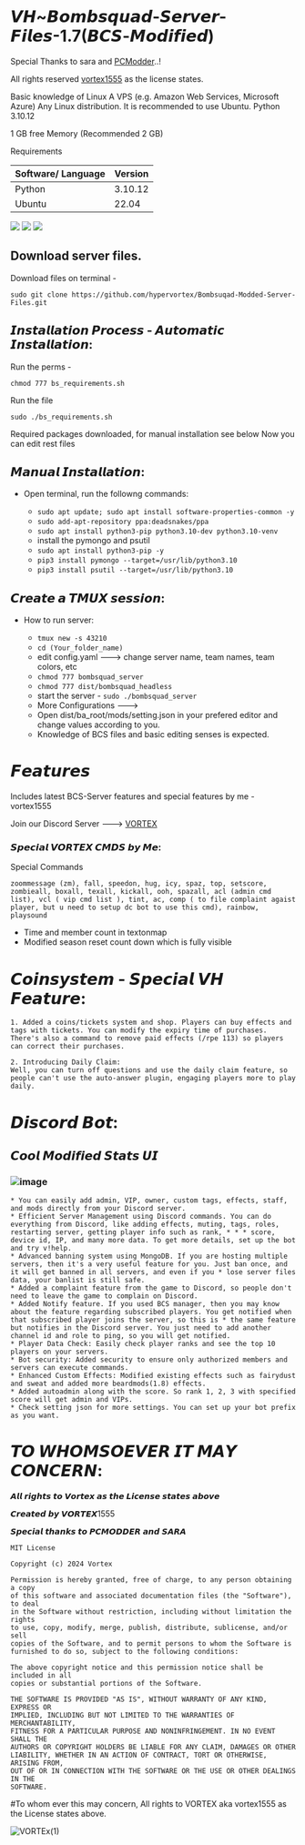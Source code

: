 # 𝙑𝙃~𝘽𝙤𝙢𝙗𝙨𝙦𝙪𝙖𝙙-𝙎𝙚𝙧𝙫𝙚𝙧-𝙁𝙞𝙡𝙚𝙨-1.7(𝘽𝘾𝙎-𝙈𝙤𝙙𝙞𝙛𝙞𝙚𝙙)

Special Thanks to sara and [PCModder]([https://github.com/mikahael)..!

All rights reserved [vortex1555]([https://discord.com/invite/MUj97D2QMZ]) as the license states.

Basic knowledge of Linux
A VPS (e.g. Amazon Web Services, Microsoft Azure)
Any Linux distribution.
It is recommended to use Ubuntu.
Python 3.10.12

1 GB free Memory (Recommended 2 GB)

Requirements

| Software/ Language | Version |
|----------|---------|
| Python | 3.10.12 |
| Ubuntu | 22.04 |

![](https://img.shields.io/github/forks/hypervortex/VH-Bombsquad-Modded-Server-Files?color=green&style=for-the-badge)
![](https://img.shields.io/github/stars/hypervortex/VH-Bombsquad-Modded-Server-Files?color=green&style=for-the-badge)
![](https://img.shields.io/github/license/hypervortex/VH-Bombsquad-Modded-Server-Files?color=green&style=for-the-badge)

## Download server files.

Download files on terminal -
```
sudo git clone https://github.com/hypervortex/Bombsuqad-Modded-Server-Files.git
```

## 𝙄𝙣𝙨𝙩𝙖𝙡𝙡𝙖𝙩𝙞𝙤𝙣 𝙋𝙧𝙤𝙘𝙚𝙨𝙨 - 𝘼𝙪𝙩𝙤𝙢𝙖𝙩𝙞𝙘 𝙄𝙣𝙨𝙩𝙖𝙡𝙡𝙖𝙩𝙞𝙤𝙣:

Run the perms - 
```
chmod 777 bs_requirements.sh
```
Run the file
```
sudo ./bs_requirements.sh
```

Required packages downloaded, for manual installation see below
Now you can edit rest files

## 𝙈𝙖𝙣𝙪𝙖𝙡 𝙄𝙣𝙨𝙩𝙖𝙡𝙡𝙖𝙩𝙞𝙤𝙣:
- Open terminal, run the followng commands:

  - `sudo apt update; sudo apt install software-properties-common -y`
  - `sudo add-apt-repository ppa:deadsnakes/ppa`
  - `sudo apt install python3-pip python3.10-dev python3.10-venv`
  - install the pymongo and psutil
  - `sudo apt install python3-pip -y`
  - `pip3 install pymongo --target=/usr/lib/python3.10`
  - `pip3 install psutil --target=/usr/lib/python3.10`


## 𝘾𝙧𝙚𝙖𝙩𝙚 𝙖 𝙏𝙈𝙐𝙓 𝙨𝙚𝙨𝙨𝙞𝙤𝙣:
- How to run server:

  - `tmux new -s 43210`
  - `cd (Your_folder_name)`
  - edit config.yaml ---> change server name, team names, team colors, etc
  - `chmod 777 bombsquad_server`
  - `chmod 777 dist/bombsquad_headless`
  - start the server - `sudo ./bombsquad_server`
  - More Configurations  --->
  - Open dist/ba_root/mods/setting.json in your prefered editor and change values according to you.
  - Knowledge of BCS files and basic editing senses is expected.

# 𝙁𝙚𝙖𝙩𝙪𝙧𝙚𝙨
Includes latest BCS-Server features and special features by me - vortex1555

Join our Discord Server ---> [VORTEX](https://discord.com/invite/MUj97D2QMZ)

### 𝙎𝙥𝙚𝙘𝙞𝙖𝙡 𝙑𝙊𝙍𝙏𝙀𝙓 𝘾𝙈𝘿𝙎 𝙗𝙮 𝙈𝙚:

Special Commands
```
zoommessage (zm), fall, speedon, hug, icy, spaz, top, setscore, zombieall, boxall, texall, kickall, ooh, spazall, acl (admin cmd list), vcl ( vip cmd list ), tint, ac, comp ( to file complaint agaist player, but u need to setup dc bot to use this cmd), rainbow, playsound 
```
 * Time and member count in textonmap 
 * Modified season reset count down which is fully visible

# 𝘾𝙤𝙞𝙣𝙨𝙮𝙨𝙩𝙚𝙢 - 𝙎𝙥𝙚𝙘𝙞𝙖𝙡 𝙑𝙃 𝙁𝙚𝙖𝙩𝙪𝙧𝙚:

```
1. Added a coins/tickets system and shop. Players can buy effects and tags with tickets. You can modify the expiry time of purchases. There's also a command to remove paid effects (/rpe 113) so players can correct their purchases.

2. Introducing Daily Claim:
Well, you can turn off questions and use the daily claim feature, so people can't use the auto-answer plugin, engaging players more to play daily.
```

# 𝘿𝙞𝙨𝙘𝙤𝙧𝙙 𝘽𝙤𝙩:

## 𝘾𝙤𝙤𝙡 𝙈𝙤𝙙𝙞𝙛𝙞𝙚𝙙 𝙎𝙩𝙖𝙩𝙨 𝙐𝙄
### ![image](https://github.com/hypervortex/Bombsuqad-Modded-Server-Files/assets/75498823/250b1511-627d-44ab-b397-98077c27246b)
```
* You can easily add admin, VIP, owner, custom tags, effects, staff, and mods directly from your Discord server.
* Efficient Server Management using Discord commands. You can do everything from Discord, like adding effects, muting, tags, roles, restarting server, getting player info such as rank, * * * score, device id, IP, and many more data. To get more details, set up the bot and try v!help.
* Advanced banning system using MongoDB. If you are hosting multiple servers, then it's a very useful feature for you. Just ban once, and it will get banned in all servers, and even if you * lose server files data, your banlist is still safe.
* Added a complaint feature from the game to Discord, so people don't need to leave the game to complain on Discord.
* Added Notify feature. If you used BCS manager, then you may know about the feature regarding subscribed players. You get notified when that subscribed player joins the server, so this is * the same feature but notifies in the Discord server. You just need to add another channel id and role to ping, so you will get notified.
* Player Data Check: Easily check player ranks and see the top 10 players on your servers.
* Bot security: Added security to ensure only authorized members and servers can execute commands.
* Enhanced Custom Effects: Modified existing effects such as fairydust and sweat and added more beardmods(1.8) effects.
* Added autoadmin along with the score. So rank 1, 2, 3 with specified score will get admin and VIPs.
* Check setting json for more settings. You can set up your bot prefix as you want.
```

# 𝙏𝙊 𝙒𝙃𝙊𝙈𝙎𝙊𝙀𝙑𝙀𝙍 𝙄𝙏 𝙈𝘼𝙔 𝘾𝙊𝙉𝘾𝙀𝙍𝙉:

𝘼𝙡𝙡 𝙧𝙞𝙜𝙝𝙩𝙨 𝙩𝙤 𝙑𝙤𝙧𝙩𝙚𝙭 𝙖𝙨 𝙩𝙝𝙚 𝙇𝙞𝙘𝙚𝙣𝙨𝙚 𝙨𝙩𝙖𝙩𝙚𝙨 𝙖𝙗𝙤𝙫𝙚

𝘾𝙧𝙚𝙖𝙩𝙚𝙙 𝙗𝙮 𝙑𝙊𝙍𝙏𝙀𝙓1555

𝙎𝙥𝙚𝙘𝙞𝙖𝙡 𝙩𝙝𝙖𝙣𝙠𝙨 𝙩𝙤 𝙋𝘾𝙈𝙊𝘿𝘿𝙀𝙍 𝙖𝙣𝙙 𝙎𝘼𝙍𝘼

```
MIT License

Copyright (c) 2024 Vortex

Permission is hereby granted, free of charge, to any person obtaining a copy
of this software and associated documentation files (the "Software"), to deal
in the Software without restriction, including without limitation the rights
to use, copy, modify, merge, publish, distribute, sublicense, and/or sell
copies of the Software, and to permit persons to whom the Software is
furnished to do so, subject to the following conditions:

The above copyright notice and this permission notice shall be included in all
copies or substantial portions of the Software.

THE SOFTWARE IS PROVIDED "AS IS", WITHOUT WARRANTY OF ANY KIND, EXPRESS OR
IMPLIED, INCLUDING BUT NOT LIMITED TO THE WARRANTIES OF MERCHANTABILITY,
FITNESS FOR A PARTICULAR PURPOSE AND NONINFRINGEMENT. IN NO EVENT SHALL THE
AUTHORS OR COPYRIGHT HOLDERS BE LIABLE FOR ANY CLAIM, DAMAGES OR OTHER
LIABILITY, WHETHER IN AN ACTION OF CONTRACT, TORT OR OTHERWISE, ARISING FROM,
OUT OF OR IN CONNECTION WITH THE SOFTWARE OR THE USE OR OTHER DEALINGS IN THE
SOFTWARE.
```


#To whom ever this may concern, All rights to VORTEX aka vortex1555 as the License states above.

![VORTEx(1)](https://github.com/hypervortex/Bombsuqad-Modded-Server-Files/assets/54455412/d726cb33-a900-420c-81e5-8e168a3967b4)


